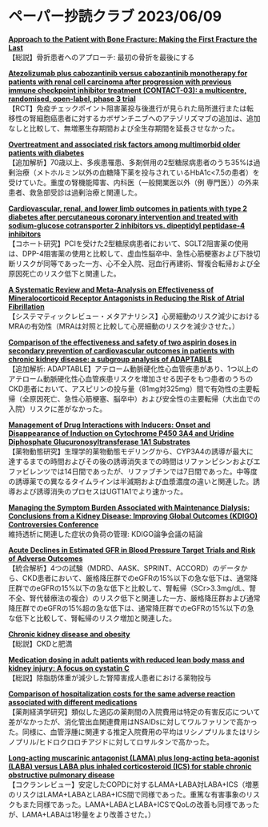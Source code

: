 # ペーパー抄読クラブ 2023/06/09

[**Approach to the Patient with Bone Fracture: Making the First Fracture the Last**](https://pubmed.ncbi.nlm.nih.gov/37290052/)  
【総説】骨折患者へのアプローチ: 最初の骨折を最後にする

[**Atezolizumab plus cabozantinib versus cabozantinib monotherapy for patients with renal cell carcinoma after progression with previous immune checkpoint inhibitor treatment (CONTACT-03): a multicentre, randomised, open-label, phase 3 trial**](https://pubmed.ncbi.nlm.nih.gov/37290461/)  
【RCT】免疫チェックポイント阻害薬投与後進行が見られた局所進行または転移性の腎細胞癌患者に対するカボザンチニブへのアテゾリズマブの追加は、追加なしと比較して、無増悪生存期間および全生存期間を延長させなかった。

[**Overtreatment and associated risk factors among multimorbid older patients with diabetes**](https://pubmed.ncbi.nlm.nih.gov/37286338/)  
【追加解析】70歳以上、多疾患罹患、多剤併用の2型糖尿病患者のうち35%は過剰治療（メトホルミン以外の血糖降下薬を投与されているHbA1c<7.5の患者）を受けていた。重度の腎機能障害、内科医（一般開業医以外（例 専門医））の外来患者、救急部受診は過剰治療と関連した。

[**Cardiovascular, renal, and lower limb outcomes in patients with type 2 diabetes after percutaneous coronary intervention and treated with sodium-glucose cotransporter 2 inhibitors vs. dipeptidyl peptidase-4 inhibitors**](https://pubmed.ncbi.nlm.nih.gov/36639127/)  
【コホート研究】PCIを受けた2型糖尿病患者において、SGLT2阻害薬の使用は、DPP-4阻害薬の使用と比較して、虚血性脳卒中、急性心筋梗塞および下肢切断リスクが同等であった一方、心不全入院、冠血行再建術、腎複合転帰および全原因死亡のリスク低下と関連した。

[**A Systematic Review and Meta-Analysis on Effectiveness of Mineralocorticoid Receptor Antagonists in Reducing the Risk of Atrial Fibrillation**](https://pubmed.ncbi.nlm.nih.gov/37269781/)  
【システマティックレビュー・メタアナリシス】心房細動のリスク減少におけるMRAの有効性（MRAは対照と比較して心房細動のリスクを減少させた。）

[**Comparison of the effectiveness and safety of two aspirin doses in secondary prevention of cardiovascular outcomes in patients with chronic kidney disease: a subgroup analysis of ADAPTABLE**](https://pubmed.ncbi.nlm.nih.gov/37290700/)  
【追加解析: ADAPTABLE】アテローム動脈硬化性心血管疾患があり、1つ以上のアテローム動脈硬化性心血管疾患リスクを増加させる因子をもつ患者のうちのCKD患者において、アスピリンの投与量（81mg対325mg）間で有効性の主要転帰（全原因死亡、急性心筋梗塞、脳卒中）および安全性の主要転帰（大出血での入院）リスクに差がなかった。

[**Management of Drug Interactions with Inducers: Onset and Disappearance of Induction on Cytochrome P450 3A4 and Uridine Diphosphate Glucuronosyltransferase 1A1 Substrates**](https://pubmed.ncbi.nlm.nih.gov/37278880/)  
【薬物動態研究】生理学的薬物動態モデリングから、CYP3A4の誘導が最大に達するまでの時間およびその後の誘導消失までの時間はリファンピシンおよびエファビレンツでは14日間であったが、リファブチンでは7日間であった。中等度の誘導薬での異なるタイムラインは半減期および血漿濃度の違いと関連した。誘導および誘導消失のプロセスはUGT1A1でより速かった。

[**Managing the Symptom Burden Associated with Maintenance Dialysis: Conclusions from a Kidney Disease: Improving Global Outcomes (KDIGO) Controversies Conference**](https://pubmed.ncbi.nlm.nih.gov/37290600/)  
維持透析に関連した症状の負荷の管理: KDIGO論争会議の結論

[**Acute Declines in Estimated GFR in Blood Pressure Target Trials and Risk of Adverse Outcomes**](https://pubmed.ncbi.nlm.nih.gov/37269972/)  
【統合解析】4つの試験（MDRD、AASK、SPRINT、ACCORD）のデータから、CKD患者において、厳格降圧群でのeGFRの15%以下の急な低下は、通常降圧群でのeGFRの15%以下の急な低下と比較して、腎転帰（SCr>3.3mg/dL、腎不全、腎代替療法の複合）のリスク低下と関連した一方、厳格降圧群および通常降圧群でのeGFRの15%超の急な低下は、通常降圧群でのeGFRの15%以下の急な低下と比較して、腎転帰のリスク増加と関連した。

[**Chronic kidney disease and obesity**](https://pubmed.ncbi.nlm.nih.gov/37271131/)  
【総説】CKDと肥満

[**Medication dosing in adult patients with reduced lean body mass and kidney injury: A focus on cystatin C**](https://pubmed.ncbi.nlm.nih.gov/36971283/)  
【総説】除脂肪体重が減少した腎障害成人患者における薬物投与

[**Comparison of hospitalization costs for the same adverse reaction associated with different medications**](https://pubmed.ncbi.nlm.nih.gov/36994836/)  
【薬剤経済学研究】類似した適応の薬剤間の入院費用は特定の有害反応について差がなかったが、消化管出血関連費用はNSAIDsに対してワルファリンで高かった。同様に、血管浮腫に関連する推定入院費用の平均はリシノプリルまたはリシノプリル/ヒドロクロロチアジドに対してロサルタンで高かった。

[**Long-acting muscarinic antagonist (LAMA) plus long-acting beta-agonist (LABA) versus LABA plus inhaled corticosteroid (ICS) for stable chronic obstructive pulmonary disease**](https://pubmed.ncbi.nlm.nih.gov/37276335/)  
【コクランレビュー】安定したCOPDに対するLAMA+LABA対LABA+ICS（増悪のリスクはLAMA+LABAとLABA+ICS間で同様であった。重篤な有害事象のリスクもまた同様であった。LAMA+LABAとLABA+ICSでQoLの改善も同様であったが、LAMA+LABAは1秒量をより改善させた。）